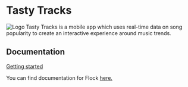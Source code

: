 # Tasty Tracks
![Logo](https://user-images.githubusercontent.com/20007954/53214621-3e5fe680-361b-11e9-842c-42b2f5676b51.png)
Tasty Tracks is a mobile app which uses real-time data on song popularity to create an interactive experience around music trends.

## Documentation

[Getting started](docs/getting_started.md)

You can find documentation for Flock [here.](docs/index.md)
